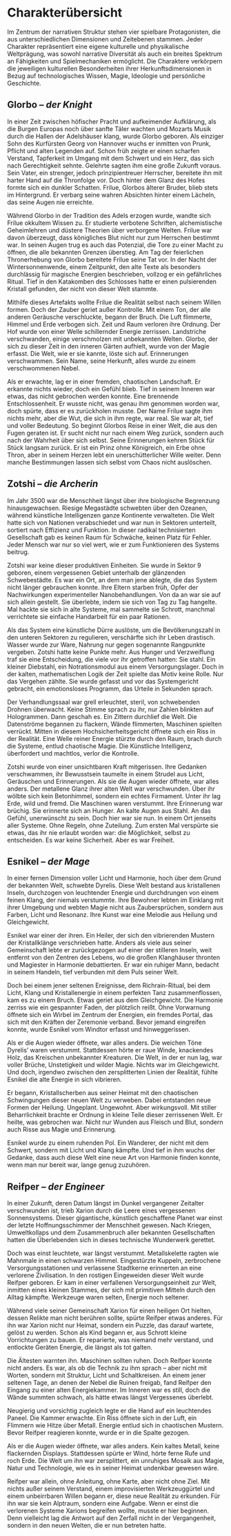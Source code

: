 # Charakterübersicht

Im Zentrum der narrativen Struktur stehen vier spielbare Protagonisten, die aus unterschiedlichen Dimensionen und Zeitebenen stammen. Jeder Charakter repräsentiert eine eigene kulturelle und physikalische Weltprägung, was sowohl narrative Diversität als auch ein breites Spektrum an Fähigkeiten und Spielmechaniken ermöglicht. Die Charaktere verkörpern die jeweiligen kulturellen Besonderheiten ihrer Herkunftsdimensionen in Bezug auf technologisches Wissen, Magie, Ideologie und persönliche Geschichte.

## Glorbo – *der Knight*

In einer Zeit zwischen höfischer Pracht und aufkeimender Aufklärung, als die Burgen Europas noch über sanfte Täler wachten und Mozarts Musik durch die Hallen der Adelshäuser klang, wurde Glorbo geboren. Als einziger Sohn des Kurfürsten Georg von Hannover wuchs er inmitten von Prunk, Pflicht und alten Legenden auf. Schon früh zeigte er einen scharfen Verstand, Tapferkeit im Umgang mit dem Schwert und ein Herz, das sich nach Gerechtigkeit sehnte. Gelehrte sagten ihm eine große Zukunft voraus. Sein Vater, ein strenger, jedoch prinzipientreuer Herrscher, bereitete ihn mit harter Hand auf die Thronfolge vor. Doch hinter dem Glanz des Hofes formte sich ein dunkler Schatten. Frilue, Glorbos älterer Bruder, blieb stets im Hintergrund. Er verbarg seine wahren Absichten hinter einem Lächeln, das seine Augen nie erreichte.

Während Glorbo in der Tradition des Adels erzogen wurde, wandte sich Frilue okkultem Wissen zu. Er studierte verbotene Schriften, alchemistische Geheimlehren und düstere Theorien über verborgene Welten. Frilue war davon überzeugt, dass königliches Blut nicht nur zum Herrschen bestimmt war. In seinen Augen trug es auch das Potenzial, die Tore zu einer Macht zu öffnen, die alle bekannten Grenzen überstieg. Am Tag der feierlichen Thronerhebung von Glorbo bereitete Frilue seine Tat vor. In der Nacht der Wintersonnenwende, einem Zeitpunkt, den alte Texte als besonders durchlässig für magische Energien beschrieben, vollzog er ein gefährliches Ritual. Tief in den Katakomben des Schlosses hatte er einen pulsierenden Kristall gefunden, der nicht von dieser Welt stammte.

Mithilfe dieses Artefakts wollte Frilue die Realität selbst nach seinem Willen formen. Doch der Zauber geriet außer Kontrolle. Mit einem Ton, der alle anderen Geräusche verschluckte, begann der Bruch. Die Luft flimmerte, Himmel und Erde verbogen sich. Zeit und Raum verloren ihre Ordnung. Der Hof wurde von einer Welle schillernder Energie zerrissen. Landstriche verschwanden, einige verschmolzen mit unbekannten Welten. Glorbo, der sich zu dieser Zeit in den inneren Gärten aufhielt, wurde von der Magie erfasst. Die Welt, wie er sie kannte, löste sich auf. Erinnerungen verschwammen. Sein Name, seine Herkunft, alles wurde zu einem verschwommenen Nebel.

Als er erwachte, lag er in einer fremden, chaotischen Landschaft. Er erkannte nichts wieder, doch ein Gefühl blieb. Tief in seinem Inneren war etwas, das nicht gebrochen werden konnte. Eine brennende Entschlossenheit. Er wusste nicht, was genau ihm genommen worden war, doch spürte, dass er es zurückholen musste. Der Name Frilue sagte ihm nichts mehr, aber die Wut, die sich in ihm regte, war real. Sie war alt, tief und voller Bedeutung. So beginnt Glorbos Reise in einer Welt, die aus den Fugen geraten ist. Er sucht nicht nur nach einem Weg zurück, sondern auch nach der Wahrheit über sich selbst. Seine Erinnerungen kehren Stück für Stück langsam zurück. Er ist ein Prinz ohne Königreich, ein Erbe ohne Thron, aber in seinem Herzen lebt ein unerschütterlicher Wille weiter. Denn manche Bestimmungen lassen sich selbst vom Chaos nicht auslöschen.

## Zotshi – *die Archerin*

Im Jahr 3500 war die Menschheit längst über ihre biologische Begrenzung hinausgewachsen. Riesige Megastädte schwebten über den Ozeanen, während künstliche Intelligenzen ganze Kontinente verwalteten. Die Welt hatte sich von Nationen verabschiedet und war nun in Sektoren unterteilt, sortiert nach Effizienz und Funktion. In dieser radikal technisierten Gesellschaft gab es keinen Raum für Schwäche, keinen Platz für Fehler. Jeder Mensch war nur so viel wert, wie er zum Funktionieren des Systems beitrug.

Zotshi war keine dieser produktiven Einheiten. Sie wurde in Sektor 9 geboren, einem vergessenen Gebiet unterhalb der glänzenden Schwebestädte. Es war ein Ort, an dem man jene ablegte, die das System nicht länger gebrauchen konnte. Ihre Eltern starben früh, Opfer der Nachwirkungen experimenteller Nanobehandlungen. Von da an war sie auf sich allein gestellt. Sie überlebte, indem sie sich von Tag zu Tag hangelte. Mal hackte sie sich in alte Systeme, mal sammelte sie Schrott, manchmal verrichtete sie einfache Handarbeit für ein paar Rationen.

Als das System eine künstliche Dürre auslöste, um die Bevölkerungszahl in den unteren Sektoren zu regulieren, verschärfte sich ihr Leben drastisch. Wasser wurde zur Ware, Nahrung nur gegen sogenannte Rangpunkte vergeben. Zotshi hatte keine Punkte mehr. Aus Hunger und Verzweiflung traf sie eine Entscheidung, die viele vor ihr getroffen hatten: Sie stahl. Ein kleiner Diebstahl, ein Notrationsmodul aus einem Versorgungslager. Doch in der kalten, mathematischen Logik der Zeit spielte das Motiv keine Rolle. Nur das Vergehen zählte. Sie wurde gefasst und vor das Systemgericht gebracht, ein emotionsloses Programm, das Urteile in Sekunden sprach.

Der Verhandlungssaal war grell erleuchtet, steril, von schwebenden Drohnen überwacht. Keine Stimme sprach zu ihr, nur Zahlen blinkten auf Hologrammen. Dann geschah es. Ein Zittern durchlief die Welt. Die Datenströme begannen zu flackern, Wände flimmerten, Maschinen spielten verrückt. Mitten in diesem Hochsicherheitsgericht öffnete sich ein Riss in der Realität. Eine Welle reiner Energie stürzte durch den Raum, brach durch die Systeme, entlud chaotische Magie. Die Künstliche Intelligenz, überfordert und machtlos, verlor die Kontrolle.

Zotshi wurde von einer unsichtbaren Kraft mitgerissen. Ihre Gedanken verschwammen, ihr Bewusstsein taumelte in einem Strudel aus Licht, Geräuschen und Erinnerungen. Als sie die Augen wieder öffnete, war alles anders. Der metallene Glanz ihrer alten Welt war verschwunden. Über ihr wölbte sich kein Betonhimmel, sondern ein echtes Firmament. Unter ihr lag Erde, wild und fremd. Die Maschinen waren verstummt. Ihre Erinnerung war brüchig. Sie erinnerte sich an Hunger. An kalte Augen aus Stahl. An das Gefühl, unerwünscht zu sein. Doch hier war sie nun. In einem Ort jenseits aller Systeme. Ohne Regeln, ohne Zuteilung. Zum ersten Mal verspürte sie etwas, das ihr nie erlaubt worden war: die Möglichkeit, selbst zu entscheiden. Es war keine Sicherheit. Aber es war Freiheit.

## Esnikel – *der Mage*

In einer fernen Dimension voller Licht und Harmonie, hoch über dem Grund der bekannten Welt, schwebte Dyrelis. Diese Welt bestand aus kristallenen Inseln, durchzogen von leuchtender Energie und durchdrungen von einem feinen Klang, der niemals verstummte. Ihre Bewohner lebten im Einklang mit ihrer Umgebung und webten Magie nicht aus Zaubersprüchen, sondern aus Farben, Licht und Resonanz. Ihre Kunst war eine Melodie aus Heilung und Gleichgewicht.

Esnikel war einer der ihren. Ein Heiler, der sich den vibrierenden Mustern der Kristallklänge verschrieben hatte. Anders als viele aus seiner Gemeinschaft lebte er zurückgezogen auf einer der stilleren Inseln, weit entfernt von den Zentren des Lebens, wo die großen Klanghäuser thronten und Magiester in Harmonie debattierten. Er war ein ruhiger Mann, bedacht in seinem Handeln, tief verbunden mit dem Puls seiner Welt.

Doch bei einem jener seltenen Ereignisse, dem Richrain-Ritual, bei dem Licht, Klang und Kristallenergie in einem perfekten Tanz zusammenflossen, kam es zu einem Bruch. Etwas geriet aus dem Gleichgewicht. Die Harmonie zerriss wie ein gespannter Faden, der plötzlich reißt. Ohne Vorwarnung öffnete sich ein Wirbel im Zentrum der Energien, ein fremdes Portal, das sich mit den Kräften der Zeremonie verband. Bevor jemand eingreifen konnte, wurde Esnikel vom Windtor erfasst und hinweggerissen.

Als er die Augen wieder öffnete, war alles anders. Die weichen Töne Dyrelis’ waren verstummt. Stattdessen hörte er raue Winde, knackendes Holz, das Kreischen unbekannter Kreaturen. Die Welt, in der er nun lag, war voller Brüche, Unstetigkeit und wilder Magie. Nichts war im Gleichgewicht. Und doch, irgendwo zwischen den zersplitterten Linien der Realität, fühlte Esnikel die alte Energie in sich vibrieren.

Er begann, Kristallscherben aus seiner Heimat mit den chaotischen Schwingungen dieser neuen Welt zu verweben. Dabei entstanden neue Formen der Heilung. Ungeplant. Ungewohnt. Aber wirkungsvoll. Mit stiller Beharrlichkeit brachte er Ordnung in kleine Teile dieser zerrissenen Welt. Er heilte, was gebrochen war. Nicht nur Wunden aus Fleisch und Blut, sondern auch Risse aus Magie und Erinnerung.

Esnikel wurde zu einem ruhenden Pol. Ein Wanderer, der nicht mit dem Schwert, sondern mit Licht und Klang kämpfte. Und tief in ihm wuchs der Gedanke, dass auch diese Welt eine neue Art von Harmonie finden konnte, wenn man nur bereit war, lange genug zuzuhören.


## Reifper – *der Engineer*

In einer Zukunft, deren Datum längst im Dunkel vergangener Zeitalter verschwunden ist, trieb Xarion durch die Leere eines vergessenen Sonnensystems. Dieser gigantische, künstlich geschaffene Planet war einst der letzte Hoffnungsschimmer der Menschheit gewesen. Nach Kriegen, Umweltkollaps und dem Zusammenbruch aller bekannten Gesellschaften hatten die Überlebenden sich in dieses technische Wunderwerk gerettet.

Doch was einst leuchtete, war längst verstummt. Metallskelette ragten wie Mahnmale in einen schwarzen Himmel. Eingestürzte Kuppeln, zerbrochene Versorgungsstationen und verlassene Stadtkerne erinnerten an eine verlorene Zivilisation. In den rostigen Eingeweiden dieser Welt wurde Reifper geboren. Er kam in einer verfallenen Versorgungseinheit zur Welt, inmitten eines kleinen Stammes, der sich mit primitiven Mitteln durch den Alltag kämpfte. Werkzeuge waren selten, Energie noch seltener.

Während viele seiner Gemeinschaft Xarion für einen heiligen Ort hielten, dessen Relikte man nicht berühren sollte, spürte Reifper etwas anderes. Für ihn war Xarion nicht nur Heimat, sondern ein Puzzle, das darauf wartete, gelöst zu werden. Schon als Kind begann er, aus Schrott kleine Vorrichtungen zu bauen. Er reparierte, was niemand mehr verstand, und entlockte Geräten Energie, die längst als tot galten.

Die Ältesten warnten ihn. Maschinen sollten ruhen. Doch Reifper konnte nicht anders. Es war, als ob die Technik zu ihm sprach – aber nicht mit Worten, sondern mit Struktur, Licht und Schaltkreisen. An einem jener seltenen Tage, an denen der Nebel die Ruinen freigab, fand Reifper den Eingang zu einer alten Energiekammer. Im Inneren war es still, doch die Wände summten schwach, als hätte etwas längst Vergessenes überlebt.

Neugierig und vorsichtig zugleich legte er die Hand auf ein leuchtendes Paneel. Die Kammer erwachte. Ein Riss öffnete sich in der Luft, ein Flimmern wie Hitze über Metall. Energie entlud sich in chaotischen Mustern. Bevor Reifper reagieren konnte, wurde er in die Spalte gezogen.

Als er die Augen wieder öffnete, war alles anders. Kein kaltes Metall, keine flackernden Displays. Stattdessen spürte er Wind, hörte ferne Rufe und roch Erde. Die Welt um ihn war zersplittert, ein unruhiges Mosaik aus Magie, Natur und Technologie, wie es in seiner Heimat undenkbar gewesen wäre.

Reifper war allein, ohne Anleitung, ohne Karte, aber nicht ohne Ziel. Mit nichts außer seinem Verstand, einem improvisierten Werkzeuggürtel und einem unbeirrbaren Willen begann er, diese neue Realität zu erkunden. Für ihn war sie kein Alptraum, sondern eine Aufgabe. Wenn er einst die verlorenen Systeme Xarions begreifen wollte, musste er hier beginnen. Denn vielleicht lag die Antwort auf den Zerfall nicht in der Vergangenheit, sondern in den neuen Welten, die er nun betreten hatte.

